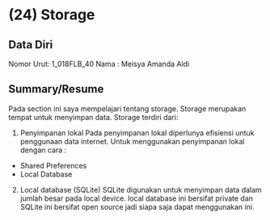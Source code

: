 # (24) Storage
## Data Diri

Nomor Urut: 1_018FLB_40
Nama : Meisya Amanda Aldi

## Summary/Resume
Pada section ini saya mempelajari tentang storage. Storage merupakan tempat untuk menyimpan data. 
Storage terdiri dari:
1. Penyimpanan lokal
Pada penyimpanan lokal diperlunya efisiensi untuk penggunaan data internet. Untuk menggunakan penyimpanan lokal dengan cara :
  - Shared Preferences
  - Local Database
2. Local database (SQLite)
SQLite digunakan untuk menyimpan data dalam jumlah besar pada local device. local database ini bersifat private dan SQLite ini bersifat open source jadi siapa saja dapat menggunakan ini.

